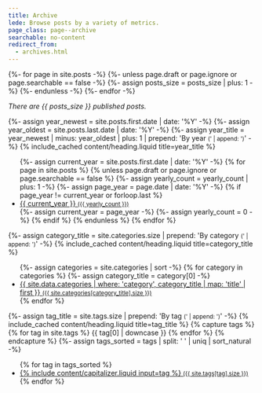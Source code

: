 ```yaml
---
title: Archive
lede: Browse posts by a variety of metrics.
page_class: page--archive
searchable: no-content
redirect_from:
  - archives.html
---
```


{%- for page in site.posts -%}
    {%- unless page.draft or page.ignore or page.searchable == false -%}
        {%- assign posts_size = posts_size | plus: 1 -%}
    {%- endunless -%}
{%- endfor -%}
<p><em>There are {{ posts_size }} published posts.</em></p>

{%- assign year_newest = site.posts.first.date | date: '%Y' -%}
{%- assign year_oldest = site.posts.last.date | date: '%Y' -%}
{%- assign year_title = year_newest | minus: year_oldest | plus: 1 | prepend: 'By year <small>(' | append: ')</small>' -%}
{% include_cached content/heading.liquid title=year_title %}
<ul class="shelf" role="navigation">
    {%- assign current_year = site.posts.first.date | date: '%Y' -%}
    {% for page in site.posts %}
        {% unless page.draft or page.ignore or page.searchable == false %}
            {%- assign yearly_count = yearly_count | plus: 1 -%}
            {%- assign page_year = page.date | date: '%Y' -%}
            {% if page_year != current_year or forloop.last %}
                <li>
                    <a class="button" href="/{{ current_year }}">{{ current_year }} <small>({{ yearly_count }})</small></a>
                </li>
                {%- assign current_year = page_year -%}
                {%- assign yearly_count = 0 -%}
            {% endif %}
        {% endunless %}
    {% endfor %}
</ul>

{%- assign category_title = site.categories.size | prepend: 'By category <small>(' | append: ')</small>' -%}
{% include_cached content/heading.liquid title=category_title %}
<ul class="shelf" role="navigation">
    {%- assign categories = site.categories | sort -%}
    {% for category in categories %}
        {%- assign category_title = category[0] -%}
        <li>
            <a class="button" href="/{{ site.data.categories | where: 'category', category_title | map: 'type' | first }}" title="Jump to all posts categorised under {% include content/capitalizer.liquid input=category_title %}">{{ site.data.categories | where: 'category', category_title | map: 'title' | first }} <small>({{ site.categories[category_title].size }})</small></a>
        </li>
    {% endfor %}
</ul>

{%- assign tag_title = site.tags.size | prepend: 'By tag <small>(' | append: ')</small>' -%}
{% include_cached content/heading.liquid title=tag_title %}
{% capture tags %}
    {% for tag in site.tags %}
        {{ tag[0] | downcase }}
    {% endfor %}
{% endcapture %}
{%- assign tags_sorted = tags | split: ' ' | uniq | sort_natural -%}
<ul class="shelf" role="navigation">
    {% for tag in tags_sorted %}
        <li>
            <a class="button" href="/tags/#{{ tag }}" title="Jump to all posts tagged under {% include content/capitalizer.liquid input=tag %}">{% include content/capitalizer.liquid input=tag %} <small>({{ site.tags[tag].size }})</small></a>
        </li>
    {% endfor %}
</ul>
